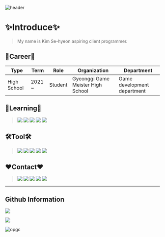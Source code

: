 ![header](https://capsule-render.vercel.app/api?type=waving&color=gradient&height=200&text=Thank%20You%20For%20Visiting!!&fontSize=65&fontAlign=50&fontAlignY=25&fontColor=FFFFFF&desc=Sehyeon's%20Github%20Profile&descSize=25&descAlign=50&descAlignY=50)

✨Introduce✨
=
> My name is Kim Se-hyeon aspiring client programmer. 
 

🥰Career🥰
---------------
| Type | Term | Role | Organization | Department |
|------|---|---|---|-
| High School | 2021 ~| Student | Gyeonggi Game Meister High School | Game development department|
 
  
  
📖Learning📖
-------------
> <img src="https://img.shields.io/badge/C++-00599C?style=for-the-badge&logo=c%2B%2B&logoColor=white">  
> <img src="https://img.shields.io/badge/C%20Sharp-239120?style=for-the-badge&logo=CSharp&logoColor=white"> 
 > <img src="https://img.shields.io/badge/C-A8B9CC?style=for-the-badge&logo=C&logoColor=white">
> <img src="https://img.shields.io/badge/Git-F05032?style=for-the-badge&logo=Git&logoColor=white"> 
> <img src="https://img.shields.io/badge/mysql-4479A1?style=for-the-badge&logo=mysql&logoColor=white">



🛠️Tool🛠
--------
> <img src="https://img.shields.io/badge/Unity-FFFFFF?style=for-the-badge&logo=Unity&logoColor=black">  
> <img src="https://img.shields.io/badge/Visual%20Studio-5C2D91?style=for-the-badge&logo=VisualStudio&logoColor=white">  
> <img src="https://img.shields.io/badge/SourceTree-0052CC?style=for-the-badge&logo=SourceTree&logoColor=white">  
><img src="https://img.shields.io/badge/Desktop-5C2D91?style=flat&logo=GitHub&logoColor=white"/>
> <img src="https://img.shields.io/badge/Premiere-9999FF?style=for-the-badge&logo=AdobePremierePro&logoColor=white">

❤️Contact❤️
---------------
> <a href="https://www.facebook.com/profile.php?id=100018058574236" target="_blank"><img src="https://img.shields.io/badge/FaceBook-1877F2?style=for-the-badge&logo=Facebook&logoColor=white"/></a>
> <a href="https://www.instagram.com/sehyeon.&#95;.1104" target="_blank"><img src="https://img.shields.io/badge/Instagram-E4405F?style=for-the-badge&logo=Instagram&logoColor=white"/></a>
<img src="https://img.shields.io/badge/김세현%238989-5865F2?style=for-the-badge&logo=Discord&logoColor=white"/></a>
> <a href="https://www.youtube.com/channel/UCLPSgB8YF9kkVGCtdyMItGg"><img src="https://img.shields.io/badge/Youtube-FF0000?style=for-the-badge&logo=YouTube&logoColor=white"></a>
<a href="https://www.notion.so/Sehyeon-s-Notion-8dbba6346a4e4a5d8061571d7059117c"><img src="https://img.shields.io/badge/Notion-000000?style=for-the-badge&logo=Notion&logoColor=white"/></a>
------
Github Information
-----
![](https://github-readme-stats.vercel.app/api?username=sehyeon1104&show_icons=true&theme=tokyonight)

[![](https://github-readme-streak-stats.herokuapp.com?user=sehyeon1104&theme=dracula&date_format=M%20j%5B%2C%20Y%5D)](https://git.io/streak-stats)

![opgc](https://api.opgc.me/githubs/users/sehyeon1104/tag/?theme=dracula)


 







